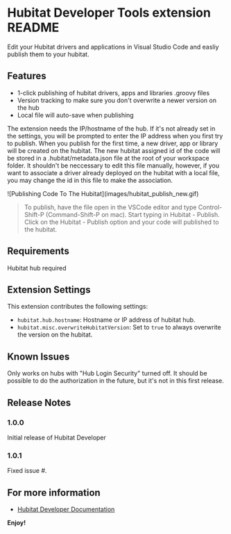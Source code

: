 # Hubitat Developer Tools extension README

Edit your Hubitat drivers and applications in Visual Studio Code and easliy publish them to your hubitat.

## Features

* 1-click publishing of hubitat drivers, apps and libraries .groovy files
* Version tracking to make sure you don't overwrite a newer version on the hub
* Local file will auto-save when publishing

The extension needs the IP/hostname of the hub.  If it's not already set in the settings, you will be prompted to enter the IP address when you first try to publish.
When you publish for the first time, a new driver, app or library will be created on the hubitat.  The new hubitat assigned id of the code will be stored in a .hubitat/metadata.json file at the root of your workspace folder.  It shouldn't be neccessary to edit this file manually, however, if you want to associate a driver already deployed on the hubitat with a local file, you may change the id in this file to make the association.

\!\[Publishing Code To The Hubitat\]\(images/hubitat_publish_new.gif\)

> To publish, have the file open in the VSCode editor and type Control-Shift-P (Command-Shift-P on mac).  Start typing in Hubitat - Publish.  Click on the Hubitat - Publish option and your code will published to the hubitat.

## Requirements

Hubitat hub required

## Extension Settings

This extension contributes the following settings:

* `hubitat.hub.hostname`: Hostname or IP address of hubitat hub.
* `hubitat.misc.overwriteHubitatVersion`: Set to `true` to always overwrite the version on the hubitat.

## Known Issues
Only works on hubs with "Hub Login Security" turned off.  It should be possible to do the authorization in the future, but it's not in this first release.
## Release Notes

### 1.0.0

Initial release of Hubitat Developer

### 1.0.1

Fixed issue #.

## For more information

* [Hubitat Developer Documentation](https://docs2.hubitat.com/en/developer)

**Enjoy!**
